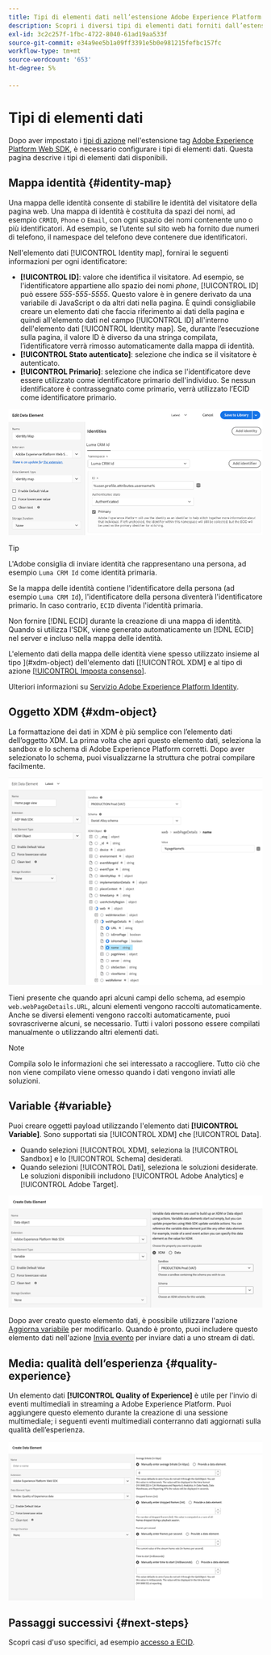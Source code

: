 ```yaml
---
title: Tipi di elementi dati nell’estensione Adobe Experience Platform Web SDK
description: Scopri i diversi tipi di elementi dati forniti dall’estensione tag Adobe Experience Platform Web SDK.
exl-id: 3c2c257f-1fbc-4722-8040-61ad19aa533f
source-git-commit: e34a9ee5b1a09ff3391e5b0e981215fefbc157fc
workflow-type: tm+mt
source-wordcount: '653'
ht-degree: 5%

---
```



# Tipi di elementi dati

Dopo aver impostato i [tipi di azione](action-types.md) nell&#39;estensione tag [Adobe Experience Platform Web SDK](web-sdk-extension-configuration.md), è necessario configurare i tipi di elementi dati. Questa pagina descrive i tipi di elementi dati disponibili.

## Mappa identità {#identity-map}

Una mappa delle identità consente di stabilire le identità del visitatore della pagina web. Una mappa di identità è costituita da spazi dei nomi, ad esempio `CRMID`, `Phone` o `Email`, con ogni spazio dei nomi contenente uno o più identificatori. Ad esempio, se l’utente sul sito web ha fornito due numeri di telefono, il namespace del telefono deve contenere due identificatori.

Nell&#39;elemento dati [!UICONTROL Identity map], fornirai le seguenti informazioni per ogni identificatore:

* **[!UICONTROL ID]**: valore che identifica il visitatore. Ad esempio, se l&#39;identificatore appartiene allo spazio dei nomi _phone_, [!UICONTROL ID] può essere _555-555-5555_. Questo valore è in genere derivato da una variabile di JavaScript o da altri dati nella pagina. È quindi consigliabile creare un elemento dati che faccia riferimento ai dati della pagina e quindi all&#39;elemento dati nel campo [!UICONTROL ID] all&#39;interno dell&#39;elemento dati [!UICONTROL Identity map]. Se, durante l’esecuzione sulla pagina, il valore ID è diverso da una stringa compilata, l’identificatore verrà rimosso automaticamente dalla mappa di identità.
* **[!UICONTROL Stato autenticato]**: selezione che indica se il visitatore è autenticato.
* **[!UICONTROL Primario]**: selezione che indica se l&#39;identificatore deve essere utilizzato come identificatore primario dell&#39;individuo. Se nessun identificatore è contrassegnato come primario, verrà utilizzato l’ECID come identificatore primario.

![Immagine dell&#39;interfaccia utente che mostra la schermata Modifica elemento dati.](assets/identity-map-data-element.png)

>[!TIP]
>
>L&#39;Adobe consiglia di inviare identità che rappresentano una persona, ad esempio `Luma CRM Id` come identità primaria.
>
>Se la mappa delle identità contiene l&#39;identificatore della persona (ad esempio `Luma CRM Id`), l&#39;identificatore della persona diventerà l&#39;identificatore primario. In caso contrario, `ECID` diventa l&#39;identità primaria.

Non fornire [!DNL ECID] durante la creazione di una mappa di identità. Quando si utilizza l&#39;SDK, viene generato automaticamente un [!DNL ECID] nel server e incluso nella mappa delle identità.

L&#39;elemento dati della mappa delle identità viene spesso utilizzato insieme al tipo ](#xdm-object) dell&#39;elemento dati [[!UICONTROL XDM] e al tipo di azione [[!UICONTROL Imposta consenso]](action-types.md#set-consent).

Ulteriori informazioni su [Servizio Adobe Experience Platform Identity](../../../../identity-service/home.md).

## Oggetto XDM {#xdm-object}

La formattazione dei dati in XDM è più semplice con l’elemento dati dell’oggetto XDM. La prima volta che apri questo elemento dati, seleziona la sandbox e lo schema di Adobe Experience Platform corretti. Dopo aver selezionato lo schema, puoi visualizzarne la struttura che potrai compilare facilmente.

![Immagine dell&#39;interfaccia utente che mostra la struttura dell&#39;oggetto XDM.](assets/XDM-object.png)

Tieni presente che quando apri alcuni campi dello schema, ad esempio `web.webPageDetails.URL`, alcuni elementi vengono raccolti automaticamente. Anche se diversi elementi vengono raccolti automaticamente, puoi sovrascriverne alcuni, se necessario. Tutti i valori possono essere compilati manualmente o utilizzando altri elementi dati.

>[!NOTE]
>
>Compila solo le informazioni che sei interessato a raccogliere. Tutto ciò che non viene compilato viene omesso quando i dati vengono inviati alle soluzioni.

## Variable {#variable}

Puoi creare oggetti payload utilizzando l&#39;elemento dati **[!UICONTROL Variable]**. Sono supportati sia [!UICONTROL XDM] che [!UICONTROL Data].

* Quando selezioni [!UICONTROL XDM], seleziona la [!UICONTROL Sandbox] e lo [!UICONTROL Schema] desiderati.
* Quando selezioni [!UICONTROL Dati], seleziona le soluzioni desiderate. Le soluzioni disponibili includono [!UICONTROL Adobe Analytics] e [!UICONTROL Adobe Target].

![Immagine dell&#39;interfaccia utente Tag che mostra le opzioni degli elementi dati.](assets/variable-data-element.png)

Dopo aver creato questo elemento dati, è possibile utilizzare l&#39;azione [Aggiorna variabile](./action-types.md#update-variable) per modificarlo. Quando è pronto, puoi includere questo elemento dati nell&#39;azione [Invia evento](./action-types.md#send-event) per inviare dati a uno stream di dati.

## Media: qualità dell’esperienza {#quality-experience}

Un elemento dati **[!UICONTROL Quality of Experience]** è utile per l&#39;invio di eventi multimediali in streaming a Adobe Experience Platform. Puoi aggiungere questo elemento durante la creazione di una sessione multimediale; i seguenti eventi multimediali conterranno dati aggiornati sulla qualità dell’esperienza.

![Immagine dell&#39;interfaccia utente che mostra la schermata Create Quality of Experience Data Element.](assets/qoe-data-element.png)

## Passaggi successivi {#next-steps}

Scopri casi d&#39;uso specifici, ad esempio [accesso a ECID](accessing-the-ecid.md).
